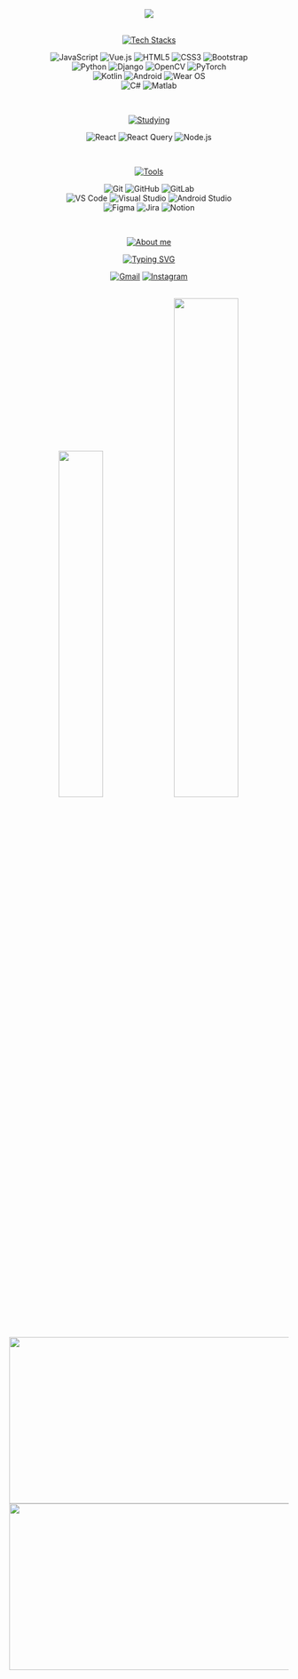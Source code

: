 <div align="center">

<img src="https://capsule-render.vercel.app/api?type=waving&color=EBEDDF&text=&animation=twinkling&height=80" />

<!--[![Typing SVG](https://readme-typing-svg.herokuapp.com?font=Montserrat&weight=700&size=45&duration=3500&pause=1000000000&color=482E42&center=true&vCenter=true&multiline=true&repeat=true&width=1000&height=100&lines=Welcome+to+hyerongii's+GitHub!)](https://git.io/typing-svg)-->
<br/>   
<br/>  

  [![Tech Stacks](https://readme-typing-svg.herokuapp.com?font=Montserrat&weight=500&size=24&pause=1000000&color=333A2F&center=true&vCenter=true&width=435&lines=📂+Tech+Stacks)](https://git.io/typing-svg)
<br/>    
  
  ![JavaScript](https://img.shields.io/badge/javascript-%23323330.svg?style=for-the-badge&logo=javascript&logoColor=%23F7DF1E)
  ![Vue.js](https://img.shields.io/badge/vuejs-%2335495e.svg?style=for-the-badge&logo=vuedotjs&logoColor=%234FC08D)
  ![HTML5](https://img.shields.io/badge/html5-%23E34F26.svg?style=for-the-badge&logo=html5&logoColor=white)
  ![CSS3](https://img.shields.io/badge/css3-%231572B6.svg?style=for-the-badge&logo=css3&logoColor=white)
  ![Bootstrap](https://img.shields.io/badge/bootstrap-%238511FA.svg?style=for-the-badge&logo=bootstrap&logoColor=white)   
  ![Python](https://img.shields.io/badge/python-3670A0?style=for-the-badge&logo=python&logoColor=ffdd54)
  ![Django](https://img.shields.io/badge/django-%23092E20.svg?style=for-the-badge&logo=django&logoColor=white)
  ![OpenCV](https://img.shields.io/badge/opencv-%23white.svg?style=for-the-badge&logo=opencv&logoColor=white)
  ![PyTorch](https://img.shields.io/badge/PyTorch-%23EE4C2C.svg?style=for-the-badge&logo=PyTorch&logoColor=white)   
  ![Kotlin](https://img.shields.io/badge/kotlin-%237F52FF.svg?style=for-the-badge&logo=kotlin&logoColor=white)
  ![Android](https://img.shields.io/badge/Android-3DDC84?style=for-the-badge&logo=android&logoColor=white)
  ![Wear OS](https://img.shields.io/badge/-Wear%20OS-4285F4?style=for-the-badge&logo=wear-os&logoColor=white)   
  ![C#](https://img.shields.io/badge/c%23-%23239120.svg?style=for-the-badge&logo=csharp&logoColor=white)
  ![Matlab](https://img.shields.io/badge/Matlab-0076a8?style=for-the-badge&logo=Matlab&logoColor=white)

  <br/>

  [![Studying](https://readme-typing-svg.herokuapp.com?font=Montserrat&weight=500&size=24&pause=1000000&color=333A2F&center=true&vCenter=true&width=435&lines=📗+Studying)](https://git.io/typing-svg)
<br/>   
  
  ![React](https://img.shields.io/badge/React-61DAFB?style=for-the-badge&logo=React&logoColor=white)
  ![React Query](https://img.shields.io/badge/React_Query-FF4154?style=for-the-badge&logo=React_Query&logoColor=white)
  ![Node.js](https://img.shields.io/badge/Node.js-339933?style=for-the-badge&logo=Node.js&logoColor=white)

  <br/>

  [![Tools](https://readme-typing-svg.herokuapp.com?font=Montserrat&weight=500&size=24&pause=1000000&color=333A2F&center=true&vCenter=true&width=435&lines=🛠️+Tools)](https://git.io/typing-svg)
<br/>   
  
  ![Git](https://img.shields.io/badge/git-%23F05032.svg?&style=for-the-badge&logo=git&logoColor=white)
  ![GitHub](https://img.shields.io/badge/github-%23181717.svg?&style=for-the-badge&logo=github&logoColor=white)
  ![GitLab](https://img.shields.io/badge/gitlab-%23FCA121.svg?&style=for-the-badge&logo=gitlab&logoColor=black)   
  ![VS Code](https://img.shields.io/badge/visual%20studio%20code-%23007ACC.svg?&style=for-the-badge&logo=visual%20studio%20code&logoColor=white)
  ![Visual Studio](https://img.shields.io/badge/visual%20studio-%235C2D91.svg?&style=for-the-badge&logo=visual%20studio&logoColor=white)
  ![Android Studio](https://img.shields.io/badge/android%20studio-%233DDC84.svg?&style=for-the-badge&logo=android%20studio&logoColor=black)    
  ![Figma](https://img.shields.io/badge/Figma-F24E1E?style=for-the-badge&logo=Figma&logoColor=white)
  ![Jira](https://img.shields.io/badge/jira-%230052CC.svg?&style=for-the-badge&logo=jira&logoColor=white)
  ![Notion](https://img.shields.io/badge/Notion-000000?style=for-the-badge&logo=Notion&logoColor=white)

  <br/>

  [![About me](https://readme-typing-svg.herokuapp.com?font=Montserrat&weight=500&size=24&pause=1000000&color=333A2F&center=true&vCenter=true&width=435&lines=😺+About+me+😺)](https://git.io/typing-svg)
<br/> 

[![Typing SVG](https://readme-typing-svg.herokuapp.com?font=Montserrat&pause=1000&color=482E42&center=true&vCenter=true&width=435&lines=Turning+coffee+into+code;And+cat+lover)](https://git.io/typing-svg)

  
  [![Gmail](https://img.shields.io/badge/Gmail-EA4335?style=for-the-badge&logo=Gmail&logoColor=white)](mailto:heyrong22@gmail.com)
  [![Instagram](https://img.shields.io/badge/instagram-%23E4405F.svg?&style=for-the-badge&logo=instagram&logoColor=white)](https://www.instagram.com/_hyerongii/)

  <br/>
  
<img src="https://github-readme-stats.vercel.app/api?username=hyerongii&show_icons=true&theme=transparent" width="40%" />
<img src="https://github-readme-stats.vercel.app/api/top-langs/?username=hyerongii&layout=compact&theme=transparent&langs_count=4&card_width=400" width="48%" />


  <br/>
  <a href="https://www.gitanimals.org/en_US?utm_medium=image&utm_source=hyerongii&utm_content=line">
    <img src="https://render.gitanimals.org/lines/hyerongii?pet-id=684655130920713470" width="600" height="300" />
  </a>
  <a href="https://www.solve-nyang.com">
    <img src="https://api.solve-nyang.com/compose/heyrong22" width="600" height="300"/>
  </a>
</div>
